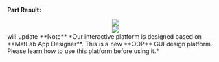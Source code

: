 **Part Result:**   
<div align=center scale=0.75>
	<img src="https://github.com/user-attachments/assets/5d55b5bb-f401-4a64-ba44-992b43f822b5"/>
</div>


<div align=center scale=0.75>
	<img src="https://github.com/user-attachments/assets/5d55b5bb-f401-4a64-ba44-992b43f822b5"/>
</div>
will update   
**Note**     
*Our interactive platform is designed based on **MatLab App Designer**. This is a new **OOP** GUI design platform. Please learn how to use this platform before using it.* 
